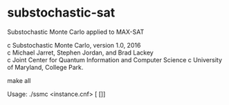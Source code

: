 # substochastic-sat
Substochastic Monte Carlo applied to MAX-SAT

c Substochastic Monte Carlo, version 1.0, 2016              
c Michael Jarret, Stephen Jordan, and Brad Lackey           
c Joint Center for Quantum Information and Computer Science 
c University of Maryland, College Park.                     

make all

Usage: ./ssmc <instance.cnf> [<target optimum> [<seed>]]
